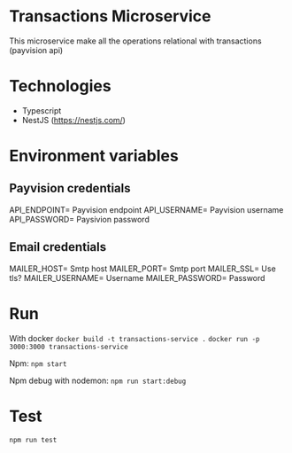 # Transactions Microservice

This microservice make all the operations relational with transactions (payvision api)

# Technologies

- Typescript
- NestJS (https://nestjs.com/)

# Environment variables
## Payvision credentials
API_ENDPOINT= Payvision endpoint
API_USERNAME= Payvision username
API_PASSWORD= Paysivion password
## Email credentials
MAILER_HOST= Smtp host
MAILER_PORT= Smtp port
MAILER_SSL= Use tls?
MAILER_USERNAME= Username
MAILER_PASSWORD= Password

# Run
With docker
`docker build -t transactions-service .`
`docker run -p 3000:3000 transactions-service`

Npm:
`npm start`

Npm debug with nodemon:
`npm run start:debug`

# Test
`npm run test`
